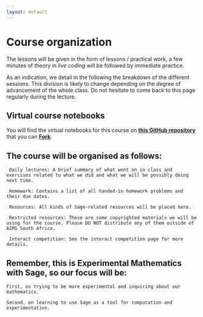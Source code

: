 ```yaml
---
layout: default
---
```


# Course organization

The lessons will be given in the form of lessons / practical work, a few minutes of theory in *live coding* will be followed by immediate practice.

As an indication, we detail in the following the breakdown of the different sessions. This division is likely to change depending on the degree of advancement of the whole class. Do not hesitate to come back to this page regularly during the lecture.
 

## Virtual course notebooks
 
You will find the virtual notebooks for this course on [**this GitHub repository**]() that you can [**Fork**](/fork).


## The course will be organised as follows: 

     Daily lectures: A brief summary of what went on in class and exercises related to what we did and what we will be possibly doing next time.

     Homework: Contains a list of all handed-in homework problems and their due dates.

     Resources: All kinds of Sage-related resources will be placed here.

     Restricted resources: These are some copyrighted materials we will be using for the course. Please DO NOT distribute any of them outside of AIMS South Africa.

     Interact competition: See the interact competition page for more details.
    

## Remember, this is Experimental Mathematics with Sage, so our focus will be:

    First, on trying to be more experimental and inquiring about our mathematics.
 
    Second, on learning to use Sage as a tool for computation and experimentation.



















